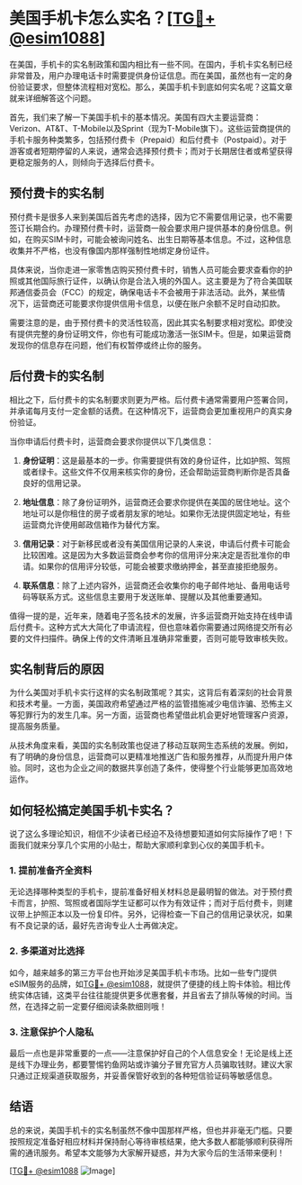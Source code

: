 # 美国手机卡怎么实名？[[TG💪+ @esim1088](https://t.me/s/esim1088)]

在美国，手机卡的实名制政策和国内相比有一些不同。在国内，手机卡实名制已经非常普及，用户办理电话卡时需要提供身份证信息。而在美国，虽然也有一定的身份验证要求，但整体流程相对宽松。那么，美国手机卡到底如何实名呢？这篇文章就来详细解答这个问题。

首先，我们来了解一下美国手机卡的基本情况。美国有四大主要运营商：Verizon、AT&T、T-Mobile以及Sprint（现为T-Mobile旗下）。这些运营商提供的手机卡服务种类繁多，包括预付费卡（Prepaid）和后付费卡（Postpaid）。对于游客或者短期停留的人来说，通常会选择预付费卡；而对于长期居住者或希望获得更稳定服务的人，则倾向于选择后付费卡。

## 预付费卡的实名制

预付费卡是很多人来到美国后首先考虑的选择，因为它不需要信用记录，也不需要签订长期合约。办理预付费卡时，运营商一般会要求用户提供基本的身份信息。例如，在购买SIM卡时，可能会被询问姓名、出生日期等基本信息。不过，这种信息收集并不严格，也没有像国内那样强制性地绑定身份证件。

具体来说，当你走进一家零售店购买预付费卡时，销售人员可能会要求查看你的护照或其他国际旅行证件，以确认你是合法入境的外国人。这主要是为了符合美国联邦通信委员会（FCC）的规定，确保电话卡不会被用于非法活动。此外，某些情况下，运营商还可能要求你提供信用卡信息，以便在账户余额不足时自动扣款。

需要注意的是，由于预付费卡的灵活性较高，因此其实名制要求相对宽松。即使没有提供完整的身份证明文件，你也有可能成功激活一张SIM卡。但是，如果运营商发现你的信息存在问题，他们有权暂停或终止你的服务。

## 后付费卡的实名制

相比之下，后付费卡的实名制要求则更为严格。后付费卡通常需要用户签署合同，并承诺每月支付一定金额的话费。在这种情况下，运营商会更加重视用户的真实身份验证。

当你申请后付费卡时，运营商会要求你提供以下几类信息：

1. **身份证明**：这是最基本的一步。你需要提供有效的身份证件，比如护照、驾照或者绿卡。这些文件不仅用来核实你的身份，还会帮助运营商判断你是否具备良好的信用记录。
   
2. **地址信息**：除了身份证明外，运营商还会要求你提供在美国的居住地址。这个地址可以是你租住的房子或者朋友家的地址。如果你无法提供固定地址，有些运营商允许使用邮政信箱作为替代方案。

3. **信用记录**：对于新移民或者没有美国信用记录的人来说，申请后付费卡可能会比较困难。这是因为大多数运营商会参考你的信用评分来决定是否批准你的申请。如果你的信用评分较低，可能会被要求缴纳押金，甚至直接拒绝服务。

4. **联系信息**：除了上述内容外，运营商还会收集你的电子邮件地址、备用电话号码等联系方式。这些信息主要用于发送账单、提醒以及其他重要通知。

值得一提的是，近年来，随着电子签名技术的发展，许多运营商开始支持在线申请后付费卡。这种方式大大简化了申请流程，但也意味着你需要通过网络提交所有必要的文件扫描件。确保上传的文件清晰且准确非常重要，否则可能导致审核失败。

## 实名制背后的原因

为什么美国对手机卡实行这样的实名制政策呢？其实，这背后有着深刻的社会背景和技术考量。一方面，美国政府希望通过严格的监管措施减少电信诈骗、恐怖主义等犯罪行为的发生几率。另一方面，运营商也希望借此机会更好地管理客户资源，提高服务质量。

从技术角度来看，美国的实名制政策也促进了移动互联网生态系统的发展。例如，有了明确的身份信息，运营商可以更精准地推送广告和服务推荐，从而提升用户体验。同时，这也为企业之间的数据共享创造了条件，使得整个行业能够更加高效地运作。

## 如何轻松搞定美国手机卡实名？

说了这么多理论知识，相信不少读者已经迫不及待想要知道如何实际操作了吧！下面我们就来分享几个实用的小贴士，帮助大家顺利拿到心仪的美国手机卡。

### 1. 提前准备齐全资料

无论选择哪种类型的手机卡，提前准备好相关材料总是最明智的做法。对于预付费卡而言，护照、驾照或者国际学生证都可以作为有效证件；而对于后付费卡，则建议带上护照正本以及一份复印件。另外，记得检查一下自己的信用记录状况，如果有不良记录的话，最好先咨询专业人士再做决定。

### 2. 多渠道对比选择

如今，越来越多的第三方平台也开始涉足美国手机卡市场。比如一些专门提供eSIM服务的品牌，如[TG💪+ @esim1088](https://t.me/s/esim1088)，就提供了便捷的线上购卡体验。相比传统实体店铺，这类平台往往能提供更多优惠套餐，并且省去了排队等候的时间。当然，在选择之前一定要仔细阅读条款细则哦！

### 3. 注意保护个人隐私

最后一点也是非常重要的一点——注意保护好自己的个人信息安全！无论是线上还是线下办理业务，都要警惕钓鱼网站或诈骗分子冒充官方人员骗取钱财。建议大家只通过正规渠道获取服务，并妥善保管好收到的各种短信验证码等敏感信息。

## 结语

总的来说，美国手机卡的实名制虽然不像中国那样严格，但也并非毫无门槛。只要按照规定准备好相应材料并保持耐心等待审核结果，绝大多数人都能够顺利获得所需的通讯服务。希望本文能够为大家解开疑惑，并为大家今后的生活带来便利！

[[TG💪+ @esim1088](https://t.me/s/esim1088) ![Image](https://i.postimg.cc/4NQfJmqS/Snipaste-2025-05-13-00-14-12.png)]
